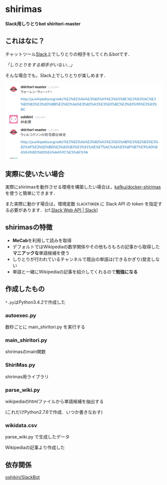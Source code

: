 shirimas
===============

**Slack用しりとりbot shiritori-master**


## これはなに？
チャットツール[Slack](https://slack.com/)上でしりとりの相手をしてくれるbotです．

*「しりとりをする相手がいない…」*

そんな場合でも，Slack上でしりとりが楽しめます．

![人間とbotの貴重な対話シーン](doc/example.png)


## 実際に使いたい場合

実際にshirimasを動作させる環境を構築したい場合は，[kafku/docker-shirimas](https://github.com/kafku/docker-shirimas)を使うと簡単にできます．

また実際に動かす場合は，環境変数 `SLACKTOKEN` に Slack API の token を指定する必要があります．(cf.[Slack Web API | Slack](https://api.slack.com/web))


## shirimasの特徴

- **MeCab**を利用して読みを取得
- デフォルトではWikipediaの数学関係やその他もろもろの記事から取得した**マニアックな**単語候補を使う
- しりとりが行われているチャンネルで既出の単語は(できるかぎり)発言しない
- 単語と一緒にWikipediaの記事を紹介してくれるので**勉強になる**

## 作成したもの
`*.py`はPython3.4.2で作成した

### autoexec.py
数秒ごとに main_shiritori.py を実行する

### main_shiritori.py
shirimasのmain関数

### ShiriMas.py
shirimas用ライブラリ

### parse_wiki.py
wikipediaのhtmlファイルから単語候補を抽出する

(これだけPython2.7.6で作成．いつか書きなおす)

### wikidata.csv
parse_wiki.py で生成したデータ

Wikipediaの記事より作成した


## 依存関係

[oshikiri/SlackBot](https://github.com/oshikiri/SlackBot)
